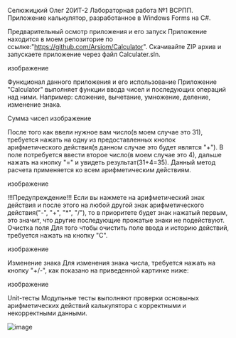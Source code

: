 Селюжицкий Олег 20ИТ-2 Лабораторная работа №1 ВСРПП.
Приложение калькулятор, разработанное в Windows Forms на C#.

Предварительный осмотр приложения и его запуск
Приложение находится в моем репозиторие по ссылке:"https://github.com/Arsiom/Calculator". Скачивайте ZIP архив и запускаете приложение через файл Calculater.sln.

изображение

Функционал данного приложения и его использование
Приложение "Calculator" выполняет функции ввода чисел и последующих операций над ними. Например: сложение, вычетание, умножение, деление, изменение знака.

Сумма чисел
изображение

После того как ввели нужное вам число(в моем случае это 31), требуется нажать на одну из предоставленных кнопок арифметического действия(в данном случае это будет являтся "+"). В поле потребуется ввести второе число(в моем случае это 4), дальше нажать на кнопку "=" и увидеть результат(31+4=35). Данный метод расчета применяется ко всем арифметическим действиям.

изображение

!!!Предупреждение!!! Если вы нажмете на арифметический знак действия и после этого на любой другой знак арифметического действия("-", "+", "*", "/"), то в приоритете будет знак нажатый первым, это значит, что другие последующие прожатые знаки не подействуют.
Очистка поля
Для того чтобы очистить поле ввода и историю действий, требуется нажать на кнопку "C".

изображение

Изменение знака
Для изменения знака числа, требуется нажать на кнопку "+/-", как показано на приведенной картинке ниже:

изображение

Unit-тесты
Модульные тесты выполняют проверки основыных арифметических действий калькулятора с корректными и некорректными данными.


![image](https://user-images.githubusercontent.com/116071330/197416135-61e50bae-4bbc-4c68-a06b-0e27b5450f71.png)
